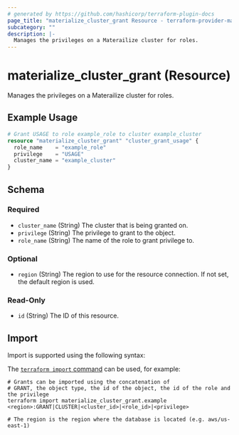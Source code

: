 ```yaml
---
# generated by https://github.com/hashicorp/terraform-plugin-docs
page_title: "materialize_cluster_grant Resource - terraform-provider-materialize"
subcategory: ""
description: |-
  Manages the privileges on a Materailize cluster for roles.
---
```


# materialize_cluster_grant (Resource)

Manages the privileges on a Materailize cluster for roles.

## Example Usage

```terraform
# Grant USAGE to role example_role to cluster example_cluster
resource "materialize_cluster_grant" "cluster_grant_usage" {
  role_name    = "example_role"
  privilege    = "USAGE"
  cluster_name = "example_cluster"
}
```

<!-- schema generated by tfplugindocs -->
## Schema

### Required

- `cluster_name` (String) The cluster that is being granted on.
- `privilege` (String) The privilege to grant to the object.
- `role_name` (String) The name of the role to grant privilege to.

### Optional

- `region` (String) The region to use for the resource connection. If not set, the default region is used.

### Read-Only

- `id` (String) The ID of this resource.

## Import

Import is supported using the following syntax:

The [`terraform import` command](https://developer.hashicorp.com/terraform/cli/commands/import) can be used, for example:

```shell
# Grants can be imported using the concatenation of
# GRANT, the object type, the id of the object, the id of the role and the privilege
terraform import materialize_cluster_grant.example <region>:GRANT|CLUSTER|<cluster_id>|<role_id>|<privilege>

# The region is the region where the database is located (e.g. aws/us-east-1)
```
